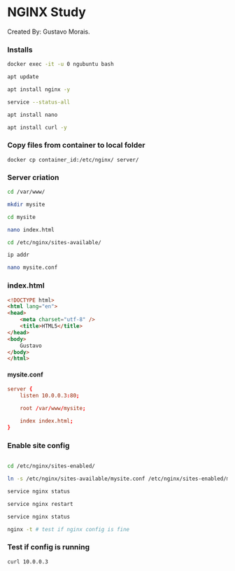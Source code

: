 # NGINX Study

Created By: Gustavo Morais.

### Installs
```sh
docker exec -it -u 0 ngubuntu bash

apt update

apt install nginx -y

service --status-all

apt install nano

apt install curl -y

```

### Copy files from container to local folder
```
docker cp container_id:/etc/nginx/ server/
```

### Server criation
```sh
cd /var/www/

mkdir mysite

cd mysite

nano index.html

cd /etc/nginx/sites-available/

ip addr

nano mysite.conf

```

### index.html
```html
<!DOCTYPE html>
<html lang="en">
<head>
    <meta charset="utf-8" />
    <title>HTML5</title>
</head>
<body>
    Gustavo
</body>
</html>
```

#### mysite.conf
```conf
server {
    listen 10.0.0.3:80;

    root /var/www/mysite;

    index index.html;
}
```

### Enable site config
```sh

cd /etc/nginx/sites-enabled/

ln -s /etc/nginx/sites-available/mysite.conf /etc/nginx/sites-enabled/mysite

service nginx status

service nginx restart

service nginx status

nginx -t # test if nginx config is fine

```

### Test if config is running
```
curl 10.0.0.3
```
